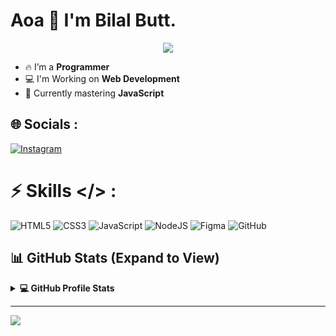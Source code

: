 # Aoa 👋 I'm Bilal Butt.

<p align="center">
  <a href="https://github.com/DenverCoder1/readme-typing-svg">
    <img src="https://readme-typing-svg.herokuapp.com?&font=IBM+Plex+Sans&color=abcdef&size=20&lines=Welcome+to+my+GitHub+Profile!;I'm+a+Web+Developer" />
  </a>
</p>

- 🔥 I’m a **Programmer**  
- 💻 I'm Working on **Web Development**  
- 💫 Currently mastering **JavaScript**

## 🌐 Socials :
[![Instagram](https://img.shields.io/badge/Instagram-%23E4405F.svg?logo=Instagram&logoColor=white)](https://instagram.com/bilalbutt_02) 

# ⚡ Skills </> :
![HTML5](https://img.shields.io/badge/html5-%23E34F26.svg?style=for-the-badge&logo=html5&logoColor=white) ![CSS3](https://img.shields.io/badge/css3-%231572B6.svg?style=for-the-badge&logo=css3&logoColor=white) ![JavaScript](https://img.shields.io/badge/javascript-%23323330.svg?style=for-the-badge&logo=javascript&logoColor=%23F7DF1E) ![NodeJS](https://img.shields.io/badge/node.js-6DA55F?style=for-the-badge&logo=node.js&logoColor=white) ![Figma](https://img.shields.io/badge/figma-%23F24E1E.svg?style=for-the-badge&logo=figma&logoColor=white) ![GitHub](https://img.shields.io/badge/github-%23121011.svg?style=for-the-badge&logo=github&logoColor=white)

<h2> 📊 GitHub Stats (Expand to View) </h2>

<details> 
  <summary><b>💻 GitHub Profile Stats</b></summary>
  <br/>
  <p align="center">
    <a href="https://github.com/anuraghazra/github-readme-stats">
      <img alt="Bilal's Github Stats" src="https://github-readme-stats.vercel.app/api?username=Programming-with-Bilal&theme=radical&hide_border=false&include_all_commits=false&count_private=false&show_icons=true" height="192px"/>
    </a>
    <br/>
    <img src="https://github-readme-stats.vercel.app/api/top-langs/?username=Programming-with-Bilal&theme=radical&hide_border=false&layout=compact&show_icons=true" height="192px"/>
  </p>
</details>

---
[![](https://visitcount.itsvg.in/api?id=Programming-with-Bilal&icon=0&color=0)](https://visitcount.itsvg.in)

